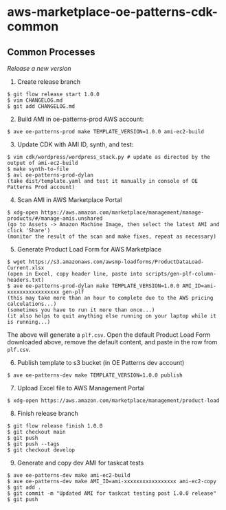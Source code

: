 # aws-marketplace-oe-patterns-cdk-common

## Common Processes

*Release a new version*

1. Create release branch

```
$ git flow release start 1.0.0
$ vim CHANGELOG.md
$ git add CHANGELOG.md
```

2. Build AMI in oe-patterns-prod AWS account:

```
$ ave oe-patterns-prod make TEMPLATE_VERSION=1.0.0 ami-ec2-build
```

3. Update CDK with AMI ID, synth, and test:

```
$ vim cdk/wordpress/wordpress_stack.py # update as directed by the output of ami-ec2-build
$ make synth-to-file
$ avl oe-patterns-prod-dylan
(take dist/template.yaml and test it manually in console of OE Patterns Prod account)
```

4. Scan AMI in AWS Marketplace Portal

```
$ xdg-open https://aws.amazon.com/marketplace/management/manage-products/#/manage-amis.unshared
(go to Assets -> Amazon Machine Image, then select the latest AMI and click 'Share')
(monitor the result of the scan and make fixes, repeat as necessary)
```

5. Generate Product Load Form for AWS Marketplace

```
$ wget https://s3.amazonaws.com/awsmp-loadforms/ProductDataLoad-Current.xlsx
(open in Excel, copy header line, paste into scripts/gen-plf-column-headers.txt)
$ ave oe-patterns-prod-dylan make TEMPLATE_VERSION=1.0.0 AMI_ID=ami-xxxxxxxxxxxxxxxxx gen-plf
(this may take more than an hour to complete due to the AWS pricing calculations...)
(sometimes you have to run it more than once...)
(it also helps to quit anything else running on your laptop while it is running...)
```

The above will generate a `plf.csv`. Open the default Product Load Form downloaded above, remove the default content, and paste in the row from `plf.csv`.

6. Publish template to s3 bucket (in OE Patterns dev account)

```
$ ave oe-patterns-dev make TEMPLATE_VERSION=1.0.0 publish
```

7. Upload Excel file to AWS Management Portal

```
$ xdg-open https://aws.amazon.com/marketplace/management/product-load
```


8. Finish release branch

```
$ git flow release finish 1.0.0
$ git checkout main
$ git push
$ git push --tags
$ git checkout develop
```

9. Generate and copy dev AMI for taskcat tests

```
$ ave oe-patterns-dev make ami-ec2-build
$ ave oe-patterns-dev make AMI_ID=ami-xxxxxxxxxxxxxxxxx ami-ec2-copy
$ git add .
$ git commit -m "Updated AMI for taskcat testing post 1.0.0 release"
$ git push
```
